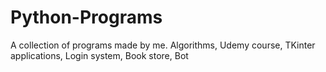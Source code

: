 # Python-Programs
A collection of programs made by me.
Algorithms, Udemy course,
TKinter applications, Login system, 
Book store, Bot
